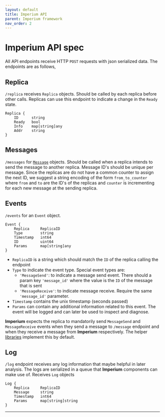 ```yaml
---
layout: default
title: Imperium API
parent: Imperium framework
nav_order: 2
---
```


# Imperium API spec

All API endpoints receive HTTP `POST` requests with json serialized data. The endpoints are as follows,

## Replica

`/replica` receives `Replica` objects. Should be called by each replica before other calls. Replicas can use this endpoint to indicate a change in the `Ready` state.

```
Replica {
    ID      string
    Ready   bool
    Info    map[string]any
    Addr    string
}
```

## Messages

`/messages` for [`Message`](/docs/basic-concepts#messages) objects. Should be called when a replica intends to send the message to another replica. Message ID's should be unique per message. Since the replicas are do not have a common counter to assign the next ID, we suggest a string encoding of the form `from_to_counter` where `from` and `to` are the ID's of the replicas and `counter` is incrementing for each new message at the sending replica.

## Events

`/events` for an `Event` object.

```
Event {
    Replica     ReplicaID
    Type        string
    Timestamp   int64
    ID          uint64
    Params      map[string]any
}
```

- `ReplicaID` is a string which should match the `ID` of the replica calling the endpoint
- `Type` to indicate the event type. Special event types are:
  - `'MessageSend'`: to indicate a message send event. There should a param key `'message_id'` where the value is the `ID` of the message that is sent
  - `'MessageReceive'`: to indicate message receive. Require the same `'message_id'` parameter.
- `Timestamp` contains the unix timestamp (seconds passed)
- `Params` can contain any additional information related to this event. The event will be logged and can later be used to inspect and diagnose.

**Imperium** expects the replica to mandatorily send `MessageSend` and `MessageReceive` events when they send a message to `/message` endpoint and when they receive a message from **Imperium** respectively. The helper [libraries](/docs/instrumentation#libraries) implement this by default. 

## Log

`/log` endpoint receives any log information that maybe helpful in later analysis. The logs are serialized in a queue that **Imperium** components can make use of. Receives `Log` objects

```
Log {
    Replica     ReplicaID
    Message     string
    Timestamp   int64
    Params      map[string]string
}
```

---

